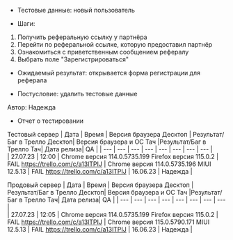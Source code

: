 * Тестовые данные: новый пользователь

* Шаги:
1.	Получить реферальную ссылку у партнёра
2.	Перейти по реферальной ссылке, которую предоставил партнёр
3.	Ознакомиться с приветственным сообщением рефералу
4.	Выбрать поле "Зарегистрироваться"

* Ожидаемый результат: открывается форма регистрации для реферала

* Постусловие: удалить тестовые данные

Автор: Надежда

* Отчет о тестировании
  
Тестовый сервер
| Дата | Время | Версия браузера Десктоп | Результат/Баг в Трелло Десктоп|  Версия браузера и ОС Тач |Результат/Баг в Трелло Тач| Дата релиза| QA  |
| --- | --- | --- | --- |  --- | --- | --- | --- |   
| 27.07.23 | 12:00 | Chrome версия 114.0.5735.199 Firefox версия 115.0.2 | FAIL https://trello.com/c/a13lTPIJ | Chrome версия 114.0.5735.196 MIUI 12.5.13 | FAIL https://trello.com/c/a13lTPIJ | 16.06.23 | Надежда |  

Продовый сервер
| Дата | Время | Версия браузера Десктоп | Результат/Баг в Трелло Десктоп|  Версия браузера и ОС Тач |Результат/Баг в Трелло Тач| Дата релиза| QA |
| --- | --- | --- | --- |  --- | --- | --- | --- |   
| 27.07.23 | 12:05 | Chrome версия 114.0.5735.199 Firefox версия 115.0.2 | FAIL https://trello.com/c/a13lTPIJ | Chrome версия 115.0.5790.171 MIUI 12.5.13 | FAIL https://trello.com/c/a13lTPIJ | 16.06.23 | Надежда |  